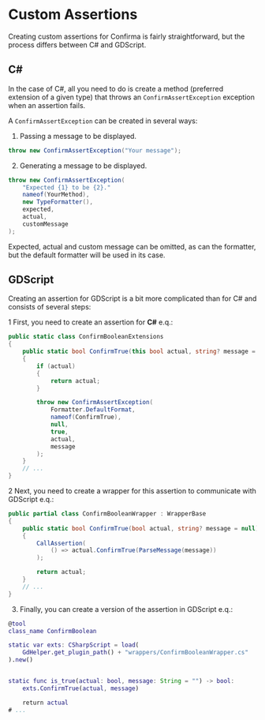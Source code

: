 # Custom Assertions

Creating custom assertions for Confirma is fairly straightforward,
but the process differs between C# and GDScript.

## C#

In the case of C#, all you need to do is create a method
(preferred extension of a given type)
that throws an `ConfirmAssertException` exception when an assertion fails.

A `ConfirmAssertException` can be created in several ways:

1. Passing a message to be displayed.

```cs
throw new ConfirmAssertException("Your message");
```

2. Generating a message to be displayed.

```cs
throw new ConfirmAssertException(
    "Expected {1} to be {2}."
    nameof(YourMethod),
    new TypeFormatter(),
    expected,
    actual,
    customMessage
);
```

Expected, actual and custom message can be omitted, as can the formatter,
but the default formatter will be used in its case.

## GDScript

Creating an assertion for GDScript is a bit more complicated than for C#
and consists of several steps:

1 First, you need to create an assertion for **C#** e.q.:

```cs
public static class ConfirmBooleanExtensions
{
    public static bool ConfirmTrue(this bool actual, string? message = null)
    {
        if (actual)
        {
            return actual;
        }

        throw new ConfirmAssertException(
            Formatter.DefaultFormat,
            nameof(ConfirmTrue),
            null,
            true,
            actual,
            message
        );
    }
    // ...
}
```

2 Next, you need to create a wrapper for this assertion
to communicate with GDScript e.q.:

```cs
public partial class ConfirmBooleanWrapper : WrapperBase
{
    public static bool ConfirmTrue(bool actual, string? message = null)
    {
        CallAssertion(
            () => actual.ConfirmTrue(ParseMessage(message))
        );

        return actual;
    }
    // ...
}
```

3. Finally, you can create a version of the assertion in GDScript e.q.:

```gd
@tool
class_name ConfirmBoolean

static var exts: CSharpScript = load(
	GdHelper.get_plugin_path() + "wrappers/ConfirmBooleanWrapper.cs"
).new()


static func is_true(actual: bool, message: String = "") -> bool:
	exts.ConfirmTrue(actual, message)

	return actual
# ...
```

